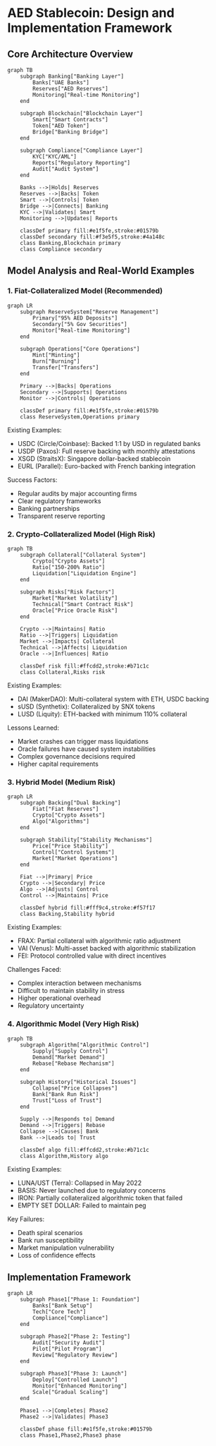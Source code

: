 # AED Stablecoin: Design and Implementation Framework

## Core Architecture Overview

```mermaid
graph TB
    subgraph Banking["Banking Layer"]
        Banks["UAE Banks"]
        Reserves["AED Reserves"]
        Monitoring["Real-time Monitoring"]
    end

    subgraph Blockchain["Blockchain Layer"]
        Smart["Smart Contracts"]
        Token["AED Token"]
        Bridge["Banking Bridge"]
    end

    subgraph Compliance["Compliance Layer"]
        KYC["KYC/AML"]
        Reports["Regulatory Reporting"]
        Audit["Audit System"]
    end

    Banks -->|Holds| Reserves
    Reserves -->|Backs| Token
    Smart -->|Controls| Token
    Bridge -->|Connects| Banking
    KYC -->|Validates| Smart
    Monitoring -->|Updates| Reports

    classDef primary fill:#e1f5fe,stroke:#01579b
    classDef secondary fill:#f3e5f5,stroke:#4a148c
    class Banking,Blockchain primary
    class Compliance secondary
```

## Model Analysis and Real-World Examples

### 1. Fiat-Collateralized Model (Recommended)

```mermaid
graph LR
    subgraph ReserveSystem["Reserve Management"]
        Primary["95% AED Deposits"]
        Secondary["5% Gov Securities"]
        Monitor["Real-time Monitoring"]
    end

    subgraph Operations["Core Operations"]
        Mint["Minting"]
        Burn["Burning"]
        Transfer["Transfers"]
    end

    Primary -->|Backs| Operations
    Secondary -->|Supports| Operations
    Monitor -->|Controls| Operations

    classDef primary fill:#e1f5fe,stroke:#01579b
    class ReserveSystem,Operations primary
```

Existing Examples:
- USDC (Circle/Coinbase): Backed 1:1 by USD in regulated banks
- USDP (Paxos): Full reserve backing with monthly attestations
- XSGD (StraitsX): Singapore dollar-backed stablecoin
- EURL (Parallel): Euro-backed with French banking integration

Success Factors:
- Regular audits by major accounting firms
- Clear regulatory frameworks
- Banking partnerships
- Transparent reserve reporting

### 2. Crypto-Collateralized Model (High Risk)

```mermaid
graph TB
    subgraph Collateral["Collateral System"]
        Crypto["Crypto Assets"]
        Ratio["150-200% Ratio"]
        Liquidation["Liquidation Engine"]
    end

    subgraph Risks["Risk Factors"]
        Market["Market Volatility"]
        Technical["Smart Contract Risk"]
        Oracle["Price Oracle Risk"]
    end

    Crypto -->|Maintains| Ratio
    Ratio -->|Triggers| Liquidation
    Market -->|Impacts| Collateral
    Technical -->|Affects| Liquidation
    Oracle -->|Influences| Ratio

    classDef risk fill:#ffcdd2,stroke:#b71c1c
    class Collateral,Risks risk
```

Existing Examples:
- DAI (MakerDAO): Multi-collateral system with ETH, USDC backing
- sUSD (Synthetix): Collateralized by SNX tokens
- LUSD (Liquity): ETH-backed with minimum 110% collateral

Lessons Learned:
- Market crashes can trigger mass liquidations
- Oracle failures have caused system instabilities
- Complex governance decisions required
- Higher capital requirements

### 3. Hybrid Model (Medium Risk)

```mermaid
graph LR
    subgraph Backing["Dual Backing"]
        Fiat["Fiat Reserves"]
        Crypto["Crypto Assets"]
        Algo["Algorithms"]
    end

    subgraph Stability["Stability Mechanisms"]
        Price["Price Stability"]
        Control["Control Systems"]
        Market["Market Operations"]
    end

    Fiat -->|Primary| Price
    Crypto -->|Secondary| Price
    Algo -->|Adjusts| Control
    Control -->|Maintains| Price

    classDef hybrid fill:#fff9c4,stroke:#f57f17
    class Backing,Stability hybrid
```

Existing Examples:
- FRAX: Partial collateral with algorithmic ratio adjustment
- VAI (Venus): Multi-asset backed with algorithmic stabilization
- FEI: Protocol controlled value with direct incentives

Challenges Faced:
- Complex interaction between mechanisms
- Difficult to maintain stability in stress
- Higher operational overhead
- Regulatory uncertainty

### 4. Algorithmic Model (Very High Risk)

```mermaid
graph TB
    subgraph Algorithm["Algorithmic Control"]
        Supply["Supply Control"]
        Demand["Market Demand"]
        Rebase["Rebase Mechanism"]
    end

    subgraph History["Historical Issues"]
        Collapse["Price Collapses"]
        Bank["Bank Run Risk"]
        Trust["Loss of Trust"]
    end

    Supply -->|Responds to| Demand
    Demand -->|Triggers| Rebase
    Collapse -->|Causes| Bank
    Bank -->|Leads to| Trust

    classDef algo fill:#ffcdd2,stroke:#b71c1c
    class Algorithm,History algo
```

Existing Examples:
- LUNA/UST (Terra): Collapsed in May 2022
- BASIS: Never launched due to regulatory concerns
- IRON: Partially collateralized algorithmic token that failed
- EMPTY SET DOLLAR: Failed to maintain peg

Key Failures:
- Death spiral scenarios
- Bank run susceptibility
- Market manipulation vulnerability
- Loss of confidence effects

## Implementation Framework

```mermaid
graph LR
    subgraph Phase1["Phase 1: Foundation"]
        Banks["Bank Setup"]
        Tech["Core Tech"]
        Compliance["Compliance"]
    end

    subgraph Phase2["Phase 2: Testing"]
        Audit["Security Audit"]
        Pilot["Pilot Program"]
        Review["Regulatory Review"]
    end

    subgraph Phase3["Phase 3: Launch"]
        Deploy["Controlled Launch"]
        Monitor["Enhanced Monitoring"]
        Scale["Gradual Scaling"]
    end

    Phase1 -->|Completes| Phase2
    Phase2 -->|Validates| Phase3

    classDef phase fill:#e1f5fe,stroke:#01579b
    class Phase1,Phase2,Phase3 phase
```

